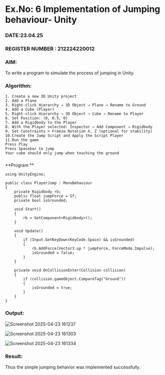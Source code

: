 # Ex.No: 6  Implementation of Jumping  behaviour- Unity
### DATE:23.04.25                                                                            
### REGISTER NUMBER : 212224220012
### AIM: 
To write a program to simulate the process of jumping in Unity.
### Algorithm:
```
1. Create a new 3D Unity project
2. Add a Plane
3. Right-click Hierarchy → 3D Object → Plane → Rename to Ground
4. Add a Cube (Player)
5. Right-click Hierarchy → 3D Object → Cube → Rename to Player
6. Set Position: (0, 0.5, 0)
7. Add a Rigidbody to the Player
8. With the Player selected: Inspector → Add Component → Rigidbody
9. Set Constraints > Freeze Rotation X, Z (optional for stability)
10.Create the Jump Script and Apply the Script Player
11.Run the game
Press Play
Press Spacebar to jump
Your cube should only jump when touching the ground
```
###
**Program **
```
using UnityEngine;

public class PlayerJump : MonoBehaviour
{
    private Rigidbody rb;
    public float jumpForce = 5f;
    private bool isGrounded;

    void Start()
    {
        rb = GetComponent<Rigidbody>();
    }

    void Update()
    {
        if (Input.GetKeyDown(KeyCode.Space) && isGrounded)
        {
            rb.AddForce(Vector3.up * jumpForce, ForceMode.Impulse);
            isGrounded = false;
        }
    }

    private void OnCollisionEnter(Collision collision)
    {
        if (collision.gameObject.CompareTag("Ground"))
        {
            isGrounded = true;
        }
    }
}
```
### Output:
![Screenshot 2025-04-23 161237](https://github.com/user-attachments/assets/59996918-5715-47f1-bc13-47d6473c0bb8)

![Screenshot 2025-04-23 161303](https://github.com/user-attachments/assets/4a4b5b2e-a888-448d-8b2c-dd4043956642)

![Screenshot 2025-04-23 161334](https://github.com/user-attachments/assets/c29a9137-2f7b-42ba-86fe-7cefbae577af)


### Result:
Thus the simple jumping behavior was implemented successfully.
